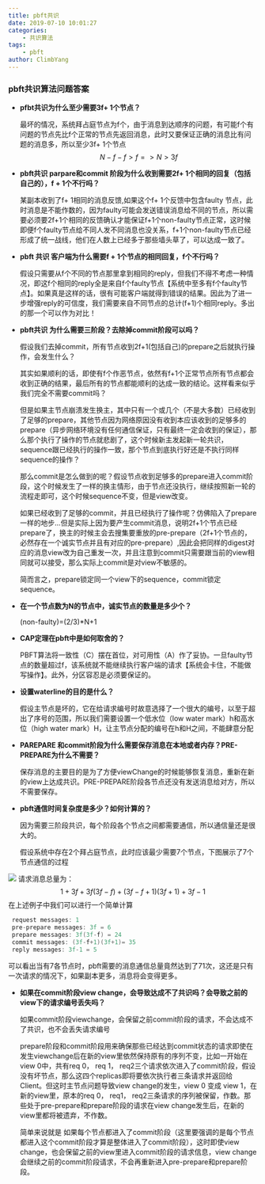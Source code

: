 ```yaml
---
title: pbft共识
date: 2019-07-10 10:01:27
categories:
    - 共识算法
tags:
    - pbft
author: ClimbYang
---
```


<!-- more -->

### pbft共识算法问题答案

- **pfbt共识为什么至少需要3f+ 1个节点？**

  最坏的情况，系统拜占庭节点为f个，由于消息到达顺序的问题，有可能f个有问题的节点先比f个正常的节点先返回消息，此时又要保证正确的消息比有问题的消息多，所以至少3f+ 1个节点
  $$
  N - f- f > f => N > 3f
  $$

- **pbft共识 parpare和commit 阶段为什么收到需要2f+ 1个相同的回复（包括自己的），f + 1个不行吗？**

  某副本收到了f+ 1相同的消息反馈,如果这个f+ 1个反馈中包含faulty 节点，此时消息是不能作数的，因为faulty可能会发送错误消息给不同的节点，所以需要必须要2f+1个相同的反馈确认才能保证f+1个non-faulty节点正常，这时候即便f个faulty节点给不同人发不同消息也没关系，f+1个non-faulty节点已经形成了统一战线，他们在人数上已经多于那些墙头草了，可以达成一致了。

- **pbft 共识 客户端为什么需要f + 1个节点的相同回复，f个不行吗？**

  假设只需要从f个不同的节点那里拿到相同的reply，但我们不得不考虑一种情况，即这f个相同的reply全是来自f个faulty节点【系统中至多有f个faulty节点】。如果真是这样的话，很有可能客户端就得到错误的结果。因此为了进一步增强reply的可信度，我们需要来自不同节点的总计(f+1)个相同reply。多出的那一个可以作为对比！

- **pbft共识 为什么需要三阶段？去除掉commit阶段可以吗？**

  假设我们去掉commit，所有节点收到2f+1(包括自己)的prepare之后就执行操作，会发生什么？

  其实如果顺利的话，即使有f个作恶节点，依然有f+1个正常节点所有节点都会收到正确的结果，最后所有的节点都能顺利的达成一致的结论。这样看来似乎我们完全不需要commit吗？

  但是如果主节点崩溃发生换主，其中只有一个或几个（不是大多数）已经收到了足够的prepare，其他节点因为网络原因没有收到本应该收到的足够多的prepare（异步网络环境没有任何通信保证，只有最终一定会收到的保证），那么那个执行了操作的节点就悲剧了，这个时候新主发起新一轮共识，sequence跟已经执行的操作一致，那个节点到底执行好还是不执行同样sequence的操作？

  那么commit是怎么做到的呢？假设节点收到足够多的prepare进入commit阶段，这个时候发生了一样的换主情形，由于节点还没执行，继续按照新一轮的流程走即可，这个时候sequence不变，但是view改变。

  如果已经收到了足够的commit，并且已经执行了操作呢？仿佛陷入了prepare一样的地步...但是实际上因为要产生commit消息，说明2f+1个节点已经prepare了，换主的时候主会去搜集要重放的pre-prepare（2f+1个节点的，必然存在一个诚实节点并且有对应的pre-prepare）,因此会把同样的digest对应的消息view改为自己重发一次，并且注意到commit只需要跟当前的view相同就可以接受，那么实际上commit是对view不敏感的。

  简而言之，prepare锁定同一个view下的sequence，commit锁定sequence。


- **在一个节点数为N的节点中，诚实节点的数量是多少个？**

  (non-faulty)=(2/3)*N+1

- **CAP定理在pbft中是如何取舍的？**

  PBFT算法将一致性（C）摆在首位，对可用性（A）作了妥协。一旦faulty节点的数量超过f，该系统就不能继续执行客户端的请求【系统会卡住，不能做写操作】。此外，分区容忍是必须要保证的。

- **设置waterline的目的是什么？**

  假设主节点是坏的，它在给请求编号时故意选择了一个很大的编号，以至于超出了序号的范围，所以我们需要设置一个低水位（low water mark）h和高水位（high water mark）H，让主节点分配的编号在h和H之间，不能肆意分配
  
- **PAREPARE 和commit阶段为什么需要保存消息在本地或者内存？PRE-PREPARE为什么不需要？**

  保存消息的主要目的是为了方便viewChange的时候能够恢复消息，重新在新的view上达成共识。PRE-PREPARE阶段各节点还没有发送消息给对方，所以不需要保存。

- **pbft通信时间复杂度是多少？如何计算的？**

  因为需要三阶段共识，每个阶段各个节点之间都需要通信，所以通信量还是很大的。

  假设系统中存在2个拜占庭节点，此时应该最少需要7个节点，下图展示了7个节点通信的过程

![](http://ww1.sinaimg.cn/large/c26c1fe3gy1g2yw43eqxfj20kd0f2win.jpg)
    请求消息总量为：
$$
1 + 3f + 3f(3f-f) + (3f-f+1)(3f+1) + 3f-1
$$
   在上述例子中我们可以进行一个简单计算

```java
 request messages: 1
 pre-prepare messages: 3f = 6
 prepare messages: 3f(3f-f) = 24
 commit messages: (3f-f+1)(3f+1)= 35
 reply messages: 3f-1 = 5
```
可以看出当有7各节点时，pbft需要的消息通信总量竟然达到了71次，这还是只有一次请求的情况下，如果副本更多，消息将会变得更多。
- **如果在commit阶段view change，会导致达成不了共识吗？会导致之前的view下的请求编号丢失吗？**

  如果commit阶段viewchange，会保留之前commit阶段的请求，不会达成不了共识，也不会丢失请求编号

  prepare阶段和commit阶段用来确保那些已经达到commit状态的请求即使在发生viewchange后在新的view里依然保持原有的序列不变，比如一开始在view 0中，共有req 0， req 1， req2三个请求依次进入了commit阶段，假设没有坏节点，那么这四个replicas即将要依次执行者三条请求并返回给Client。但这时主节点问题导致view change的发生，view 0 变成 view 1，在新的view里，原本的req 0， req1， req2三条请求的序列被保留，作数。那些处于pre-prepare和prepare阶段的请求在view change发生后，在新的view里都将被遗弃，不作数。

  简单来说就是 如果每个节点都进入了commit阶段（这里要强调的是每个节点都进入这个commit阶段才算是整体进入了commit阶段），这时即使view change，也会保留之前的view里进入commit阶段的请求信息，view change会继续之前的commit阶段请求，不会再重新进入pre-prepare和prepare阶段。
